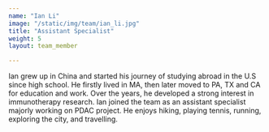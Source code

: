 ```yaml
---
name: "Ian Li"
image: "/static/img/team/ian_li.jpg"
title: "Assistant Specialist"
weight: 5
layout: team_member

---
```

Ian grew up in China and started his journey of studying abroad in the U.S since high school. He firstly lived in MA, then later moved to PA, TX and CA for education and work. Over the years, he developed a strong interest in immunotherapy research. Ian joined the team as an assistant specialist majorly working on PDAC project. He enjoys hiking, playing tennis, running, exploring the city, and travelling.

